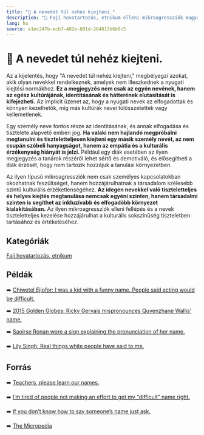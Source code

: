 ```yaml
---
title: "🚫 A nevedet túl nehéz kiejteni."
description: "🚫 Faji hovatartozás, etnikum elleni mikroagressziók magyarázata, háttere, javaslatok."
lang: hu
source: e1ec247b-ecb7-482b-801d-264817b6b0c5
---
```


<div class="wiki-content agression-title">

# 🚫 A nevedet túl nehéz kiejteni.

Az a kijelentés, hogy "A nevedet túl nehéz kiejteni," megbélyegzi azokat, akik olyan nevekkel rendelkeznek, amelyek nem illeszkednek a nyugati kiejtési normákhoz. **Ez a megjegyzés nem csak az egyén nevének, hanem az egész kultúrájának, identitásának és hátterének elutasítását is kifejezheti.** Az implicit üzenet az, hogy a nyugati nevek az elfogadottak és könnyen kezelhetők, míg más kultúrák nevei túlösszetettek vagy kellemetlenek.

Egy személy neve fontos része az identitásának, és annak elfogadása és tisztelete alapvető emberi jog. **Ha valaki nem hajlandó megpróbálni megtanulni és tiszteletteljesen kiejteni egy másik személy nevét, az nem csupán szóbeli hanyagságot, hanem az empátia és a kulturális érzékenység hiányát is jelzi.** Például egy diák esetében az ilyen megjegyzés a tanárok részéről lehet sértő és demotiváló, és elősegítheti a diák érzését, hogy nem tartozik hozzájuk a tanulási környezetben.

Az ilyen típusú mikroagressziók nem csak személyes kapcsolatokban okozhatnak feszültséget, hanem hozzájárulhatnak a társadalom szélesebb szintű kulturális érzéketlenségéhez. **Az idegen nevekkel való tiszteletteljes és helyes kiejtés megtanulása nemcsak egyéni szinten, hanem társadalmi szinten is segíthet az inkluzívabb és elfogadóbb környezet kialakításában.** Az ilyen mikroagressziók elleni fellépés és a nevek tiszteletteljes kezelése hozzájárulhat a kulturális sokszínűség tiszteletben tartásához és értékeléséhez.

<div class="categories">

## Kategóriák

[Faji hovatartozás, etnikum](/#/entry?id=faji-hovatartozas-etnikum)

</div>


## Példák

➡️ [Chiwetel Ejiofor: I was a kid with a funny name. People said acting would be difficult.](https://www.theguardian.com/culture/2015/apr/11/chiwetel-ejiofor-interview-12-years-a-slave)

➡️ [2015 Golden Globes: Ricky Gervais mispronounces Quvenzhane Wallis’ name.](https://abcnews.go.com/Entertainment/2015-golden-globes-ricky-gervais-mispronounces-quvenzhane-walliss/story?id=28157683)

➡️ [Saoirse Ronan wore a sign explaining the pronunciation of her name.](https://mashable.com/2016/01/06/saoirse-ronan-name/)

➡️ [Lily Singh; Real things white people have said to me.](https://www.youtube.com/watch?v=-ZkphjQUvzc)


## Forrás

➡️ [Teachers, please learn our names.](https://www.tandfonline.com/doi/full/10.1080/13613324.2012.674026)

➡️ [I’m tired of people not making an effort to get my “difficult” name right.](https://www.huffingtonpost.co.uk/entry/difficult-names_uk_5e286f0ec5b67d8874aabe67)

➡️ [If you don’t know how to say someone’s name just ask.](https://hbr.org/2020/01/if-you-dont-know-how-to-say-someones-name-just-ask)

➡️ [The Micropedia](https://www.themicropedia.org/)


</div>
